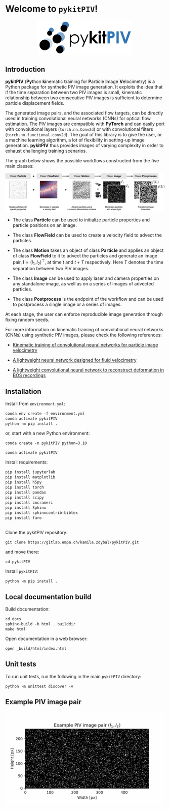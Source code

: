 # Welcome to `pykitPIV`!

<p align="center">
    <img src="docs/images/pykitPIV-logo.png" width="300">
</p>

## Introduction

**pykitPIV** (**Py**thon **ki**nematic **t**raining for **P**article **I**mage **V**elocimetry) is a Python 
package for synthetic PIV image generation. 
It exploits the idea that if the time separation between two PIV images is small,
kinematic relationship between two consecutive PIV images is sufficient to determine particle displacement fields.

The generated image pairs, and the associated flow targets, can be directly used in training convolutional neural networks 
(CNNs) for optical flow estimation.
The PIV images are compatible with **PyTorch** and can easily port with convolutional layers 
(``torch.nn.Conv2d``) or with convolutional filters (``torch.nn.functional.conv2d``). The goal of this library is to 
give the user, or a machine learning algorithm, a lot of flexibility in setting-up
image generation. 
**pykitPIV** thus provides images of varying complexity in order to exhaust challenging training scenarios.

The graph below shows the possible workflows constructed from the five main classes:

<p align="center">
    <img src="docs/images/pykitPIV-workflow.svg" width="800">
</p>

- The class **Particle** can be used to initialize particle properties and particle positions on an image.

- The class **FlowField** can be used to create a velocity field to advect the particles.

- The class **Motion** takes an object of class **Particle** and applies an object of class **FlowField** to it to
  advect the particles and generate an image pair, $\mathbf{I} = (I_1, I_2)^{\top}$, at time $t$ and
  $t + T$ respectively. Here $T$ denotes the time separation between two PIV images.

- The class **Image** can be used to apply laser and camera properties on any standalone image, as well as on a series of images of advected particles.

- The class **Postprocess** is the endpoint of the workflow and can be used to postprocess a single image or a series of images.

At each stage, the user can enforce reproducible image generation through fixing random seeds.

For more information on kinematic training of convolutional neural networks (CNNs) using synthetic PIV images, please
check the following references:

- [Kinematic training of convolutional neural networks for particle image velocimetry](https://iopscience.iop.org/article/10.1088/1361-6501/ac8fae/meta)

- [A lightweight neural network designed for fluid velocimetry](https://link.springer.com/article/10.1007/s00348-023-03695-8)

- [A lightweight convolutional neural network to reconstruct deformation in BOS recordings](https://link.springer.com/article/10.1007/s00348-023-03618-7)


## Installation

Install from `environment.yml`:

```
conda env create -f environment.yml
conda activate pykitPIV
python -m pip install .
```

or, start with a new Python environment:

```
conda create -n pykitPIV python=3.10
```

```
conda activate pykitPIV
```

Install requirements:

```
pip install jupyterlab
pip install matplotlib
pip install h5py
pip install torch
pip install pandas
pip install scipy
pip install cmcrameri
pip install Sphinx
pip install sphinxcontrib-bibtex
pip install furo
 
```

Clone the pykitPIV repository:

```
git clone https://gitlab.empa.ch/kamila.zdybal/pykitPIV.git
```

and move there:

```
cd pykitPIV
```

Install ``pykitPIV``:

```
python -m pip install .
```

## Local documentation build

Build documentation:

```
cd docs
sphinx-build -b html . builddir
make html
```

Open documentation in a web browser:

```
open _build/html/index.html
```

## Unit tests

To run unit tests, run the following in the main ``pykitPIV`` directory:

```
python -m unittest discover -v
```

## Example PIV image pair

<p align="center">
    <img src="docs/images/example-image-I1-I2-no-buffer.gif" width="600">
</p>




